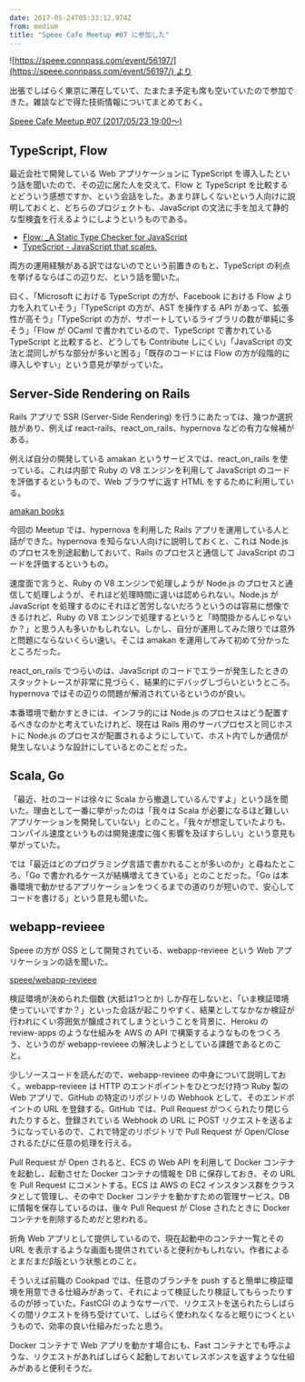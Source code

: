 ```yaml
---
date: 2017-05-24T05:33:12.974Z
from: medium
title: "Speee Cafe Meetup #07 に参加した"
---
```


![[https://speee.connpass.com/event/56197/](https://speee.connpass.com/event/56197/) より](https://cdn-images-1.medium.com/max/800/1*GtOI4D1K-Gxjnx5W8GJenA.png "[https://speee.connpass.com/event/56197/](https://speee.connpass.com/event/56197/) より")

出張でしばらく東京に滞在していて、たまたま予定も席も空いていたので参加できた。雑談などで得た技術情報についてまとめておく。

[Speee Cafe Meetup #07 (2017/05/23 19:00〜)](https://speee.connpass.com/event/56197/)

## TypeScript, Flow

最近会社で開発している Web アプリケーションに TypeScript を導入したという話を聞いたので、その辺に居た人を交えて、Flow と TypeScript を比較するとどういう感想ですか、という会話をした。あまり詳しくないという人向けに説明しておくと、どちらのプロジェクトも、JavaScript の文法に手を加えて静的な型検査を行えるようにしようというものである。

- [Flow: _A Static Type Checker for JavaScript](https://flow.org/)
- [TypeScript - JavaScript that scales.](https://www.typescriptlang.org/)

両方の運用経験がある訳ではないのでという前置きのもと、TypeScript の利点を挙げるならばこの辺りだ、という話を聞いた。

曰く、「Microsoft における TypeScript の方が、Facebook における Flow より力を入れていそう」「TypeScript の方が、AST を操作する API があって、拡張性が高そう」「TypeScript の方が、サポートしているライブラリの数が単純に多そう」「Flow が OCaml で書かれているので、TypeScript で書かれている TypeScript と比較すると、どうしても Contribute しにくい」「JavaScript の文法と混同しがちな部分が多いと困る」「既存のコードには Flow の方が段階的に導入しやすい」という意見が挙がっていた。

## Server-Side Rendering on Rails

Rails アプリで SSR (Server-Side Rendering) を行うにあたっては、幾つか選択肢があり、例えば react-rails、react\_on\_rails、hypernova などの有力な候補がある。

例えば自分の開発している amakan というサービスでは、react\_on\_rails を使っている。これは内部で Ruby の V8 エンジンを利用して JavaScript のコードを評価するというもので、Web ブラウザに返す HTML をするために利用している。

[amakan books](https://amakan.net/)

今回の Meetup では、hypernova を利用した Rails アプリを運用している人と話ができた。hypernova を知らない人向けに説明しておくと、これは Node.js のプロセスを別途起動しておいて、Rails のプロセスと通信して JavaScript のコードを評価するというもの。

速度面で言うと、Ruby の V8 エンジンで処理しようが Node.js のプロセスと通信して処理しようが、それほど処理時間に違いは認められない。Node.js が JavaScript を処理するのにそれほど苦労しないだろうというのは容易に想像できるけれど、Ruby の V8 エンジンで処理するというと「時間掛かるんじゃないか？」と思う人も多いかもしれない。しかし、自分が運用してみた限りでは意外と問題にならないくらい速い。そこは amakan を運用してみて初めて分かったところだった。

react\_on\_rails でつらいのは、JavaScript のコードでエラーが発生したときのスタックトレースが非常に見づらく、結果的にデバッグしづらいというところ。hypernova ではその辺りの問題が解消されているというのが良い。

本番環境で動かすときには、インフラ的には Node.js のプロセスはどう配置するべきなのかと考えていたけれど、現在は Rails 用のサーバプロセスと同じホストに Node.js のプロセスが配置されるようにしていて、ホスト内でしか通信が発生しないような設計にしているとのことだった。

## Scala, Go

「最近、社のコードは徐々に Scala から撤退しているんですよ」という話を聞いた。理由として一番に挙がったのは「我々は Scala が必要になるほど難しいアプリケーションを開発していない」とのこと。「我々が想定していたよりも、コンパイル速度というものは開発速度に強く影響を及ぼすらしい」という意見も挙がっていた。

では「最近はどのプログラミング言語で書かれることが多いのか」と尋ねたところ、「Go で書かれるケースが結構増えてきている」とのことだった。「Go は本番環境で動かせるアプリケーションをつくるまでの道のりが短いので、安心してコードを書ける」という意見も聞いた。

## webapp-revieee

Speee の方が OSS として開発されている、webapp-revieee という Web アプリケーションの話を聞いた。

[speee/webapp-revieee](https://github.com/speee/webapp-revieee)

検証環境が決められた個数 (大抵は1つとか) しか存在しないと、「いま検証環境使っていいですか？」といった会話が起こりやすく、結果としてなかなか検証が行われにくい雰囲気が醸成されてしまうということを背景に、Heroku の review-apps のような仕組みを AWS の API で構築するようなものをつくろう、というのが webapp-revieee の解決しようとしている課題であるとのこと。

少しソースコードを読んだので、webapp-revieee の中身について説明しておく。webapp-revieee は HTTP のエンドポイントをひとつだけ持つ Ruby 製の Web アプリで、GitHub の特定のリポジトリの Webhook として、そのエンドポイントの URL を登録する。GitHub では、Pull Request がつくられたり閉じられたりすると、登録されている Webhook の URL に POST リクエストを送るようになっているので、これで特定のリポジトリで Pull Request が Open/Close されるたびに任意の処理を行える。

Pull Request が Open されると、ECS の Web API を利用して Docker コンテナを起動し、起動させた Docker コンテナの情報を DB に保存しておき、その URL を Pull Request にコメントする。ECS は AWS の EC2 インスタンス群をクラスタとして管理し、その中で Docker コンテナを動かすための管理サービス。DB に情報を保存しているのは、後々 Pull Request が Close されたときに Docker コンテナを削除するためだと思われる。

折角 Web アプリとして提供しているので、現在起動中のコンテナ一覧とその URL を表示するような画面も提供されていると便利かもしれない。作者によるとまだまだβ版という状態とのこと。

そういえば前職の Cookpad では、任意のブランチを push すると簡単に検証環境を用意できる仕組みがあって、それによって検証したり検証してもらったりするのが捗っていた。FastCGI のようなサーバで、リクエストを送られたらしばらくの間リクエストを待ち受けていて、しばらく使われなくなると眠りにつくというもので、効率の良い仕組みだったと思う。

Docker コンテナで Web アプリを動かす場合にも、Fast コンテナとでも呼ぶような、リクエストがあればしばらく起動しておいてレスポンスを返すような仕組みがあると便利そうだ。

